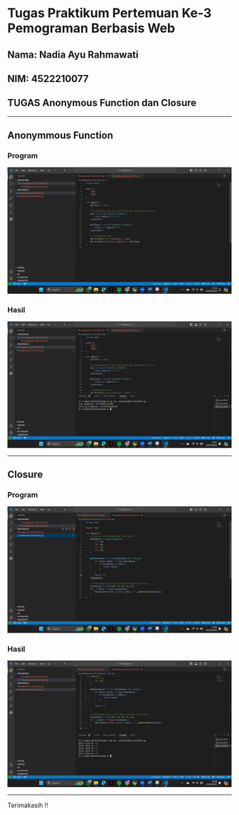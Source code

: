 # Tugas Praktikum Pertemuan Ke-3 Pemograman Berbasis Web

## Nama: Nadia Ayu Rahmawati
## NIM: 4522210077
## TUGAS Anonymous Function dan Closure
---

## Anonymmous Function
### Program
![Anonymmous Function](PBW3.2-1.png)
### Hasil 
![Anonymmous Function](PBW3.2-1H.png)

---

## Closure
### Program
![Closure](PBW3.2-2.png)
### Hasil 
![Closure](PBW3.2-2H.png)

---

Terimakasih !!
